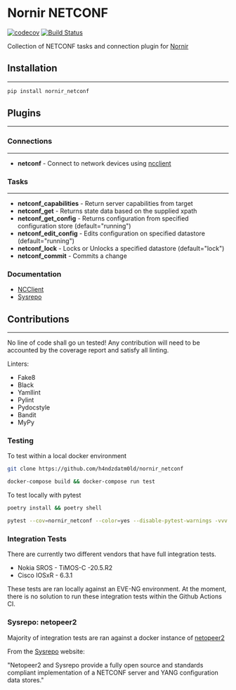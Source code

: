 # Nornir NETCONF

[![codecov](https://codecov.io/gh/h4ndzdatm0ld/nornir_netconf/branch/develop/graph/badge.svg?token=MRI39YHOOR)](https://codecov.io/gh/h4ndzdatm0ld/nornir_netconf)
[![Build Status](https://github.com/nornir-automation/nornir_netconf/workflows/test_nornir_netconf/badge.svg)](https://github.com/nornir-automation/nornir_netconf/actions?query=workflow%3Atest_nornir_netconf)

Collection of NETCONF tasks and connection plugin for [Nornir](https://github.com/nornir-automation/nornir)

## Installation

------------

```bash
pip install nornir_netconf
```

## Plugins

------------

### Connections

------------

* **netconf** - Connect to network devices using [ncclient](https://github.com/ncclient/ncclient)

### Tasks

------------

* **netconf_capabilities** - Return server capabilities from target
* **netconf_get** - Returns state data based on the supplied xpath
* **netconf_get_config** - Returns configuration from specified configuration store (default="running")
* **netconf_edit_config** - Edits configuration on specified datastore (default="running")
* **netconf_lock** - Locks or Unlocks a specified datastore (default="lock")
* **netconf_commit** - Commits a change

### Documentation

* [NCClient](https://ncclient.readthedocs.io/en/latest/)
* [Sysrepo](https://www.sysrepo.org/)

## Contributions

------------

No line of code shall go un tested! Any contribution will need to be accounted by the coverage report and satisfy all linting.

Linters:

* Fake8
* Black
* Yamllint
* Pylint
* Pydocstyle
* Bandit
* MyPy

### Testing

To test within a local docker environment

```bash
git clone https://github.com/h4ndzdatm0ld/nornir_netconf
```

```bash
docker-compose build && docker-compose run test
```

To test locally with pytest

```bash
poetry install && poetry shell
```

```bash
pytest --cov=nornir_netconf --color=yes --disable-pytest-warnings -vvv
```

### Integration Tests

There are currently two different vendors that have full integration tests.

* Nokia SROS - TiMOS-C -20.5.R2
* Cisco IOSxR - 6.3.1

These tests are ran locally against an EVE-NG environment. At the moment, there is no solution to run these integration tests within the Github Actions CI.

### Sysrepo: netopeer2

Majority of integration tests are ran against a docker instance of [netopeer2](https://hub.docker.com/r/sysrepo/sysrepo-netopeer2)

From the [Sysrepo](https://www.sysrepo.org/) website:

"Netopeer2 and Sysrepo provide a fully open source and standards compliant implementation of a NETCONF server and YANG configuration data stores."
